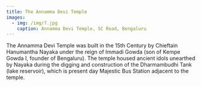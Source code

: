 ```yaml
---
title: The Annamma Devi Temple
images:
  - img: /img/7.jpg
    caption: Annamma Devi Temple, SC Road, Bengaluru
---
```

The Annamma Devi Temple was built in the 15th Century by Chieftain Hanumantha Nayaka under the reign of Immadi Gowda (son of Kempe Gowda I, founder of Bengaluru). The temple housed ancient idols unearthed by Nayaka during the digging and construction of the Dharmambudhi Tank (lake reservoir), which is present day Majestic Bus Station adjacent to the temple.